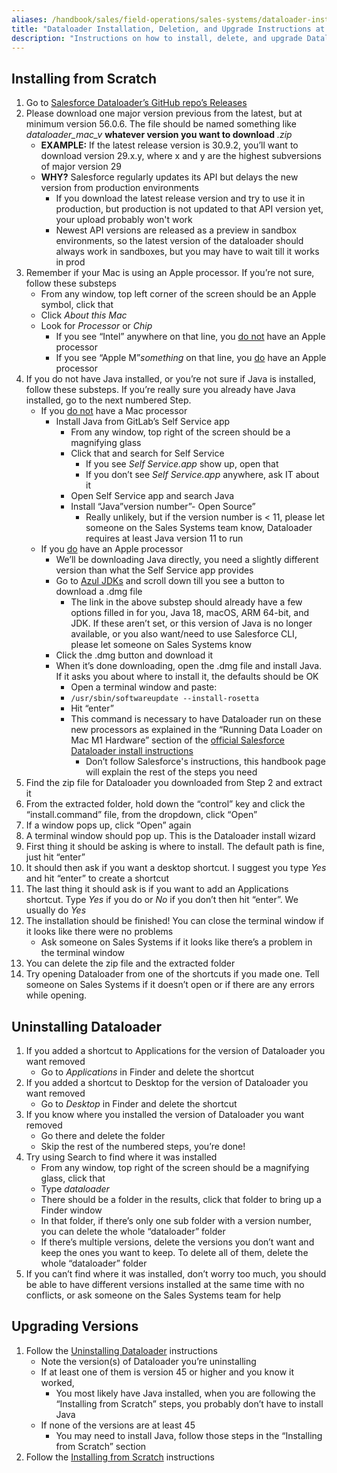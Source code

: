 ```yaml
---
aliases: /handbook/sales/field-operations/sales-systems/dataloader-installation.html
title: "Dataloader Installation, Deletion, and Upgrade Instructions at GitLab"
description: "Instructions on how to install, delete, and upgrade Dataloader at GitLab"
---
```


## Installing from Scratch

1. Go to [Salesforce Dataloader’s GitHub repo’s Releases](https://github.com/forcedotcom/dataloader/releases)
1. Please download one major version previous from the latest, but at minimum version 56.0.6. The file should be named something like *dataloader_mac_v* **whatever version you want to download** *.zip*
    - **EXAMPLE:** If the latest release version is 30.9.2, you’ll want to download version 29.x.y, where x and y are the highest subversions of major version 29
    - **WHY?** Salesforce regularly updates its API but delays the new version from production environments
        - If you download the latest release version and try to use it in production, but production is not updated to that API version yet, your upload probably won't work
        - Newest API versions are released as a preview in sandbox environments, so the latest version of the dataloader should always work in sandboxes, but you may have to wait till it works in prod
1. Remember if your Mac is using an Apple processor. If you’re not sure, follow these substeps
    - From any window, top left corner of the screen should be an Apple symbol, click that
    - Click *About this Mac*
    - Look for *Processor* or *Chip*
        - If you see “Intel” anywhere on that line, you <ins>do not</ins> have an Apple processor
        - If you see “Apple M”*something* on that line, you <ins>do</ins> have an Apple processor
1. If you do not have Java installed, or you’re not sure if Java is installed, follow these substeps. If you’re really sure you already have Java installed, go to the next numbered Step.
    - If you <ins>do not</ins> have a Mac processor
        - Install Java from GitLab’s Self Service app
            - From any window, top right of the screen should be a magnifying glass
            - Click that and search for Self Service
                - If you see *Self Service.app* show up, open that
                - If you don’t see *Self Service.app* anywhere, ask IT about it
            - Open Self Service app and search Java
            - Install “Java”version number”- Open Source”
                - Really unlikely, but if the version number is < 11, please let someone on the Sales Systems team know, Dataloader requires at least Java version 11 to run
    - If you <ins>do</ins> have an Apple processor
        - We’ll be downloading Java directly, you need a slightly different version than what the Self Service app provides
        - Go to [Azul JDKs](https://www.azul.com/downloads/?version=java-18-sts&os=macos&architecture=arm-64-bit&package=jdk) and scroll down till you see a button to download a .dmg file
            - The link in the above substep should already have a few options filled in for you, Java 18, macOS, ARM 64-bit, and JDK. If these aren’t set, or this version of Java is no longer available, or you also want/need to use Salesforce CLI, please let someone on Sales Systems know
        - Click the .dmg button and download it
        - When it’s done downloading, open the .dmg file and install Java. If it asks you about where to install it, the defaults should be OK
            - Open a terminal window and paste:
            - `/usr/sbin/softwareupdate --install-rosetta`
            - Hit “enter”
            - This command is necessary to have Dataloader run on these new processors as explained in the “Running Data Loader on Mac M1 Hardware” section of the [official Salesforce Dataloader install instructions](https://developer.salesforce.com/docs/atlas.en-us.dataLoader.meta/dataLoader/loader_install_mac.htm)
                - Don’t follow Salesforce's instructions, this handbook page will explain the rest of the steps you need
1. Find the zip file for Dataloader you downloaded from Step 2 and extract it
1. From the extracted folder, hold down the “control” key and click the “install.command” file, from the dropdown, click “Open”
1. If a window pops up, click “Open” again
1. A terminal window should pop up. This is the Dataloader install wizard
1. First thing it should be asking is where to install. The default path is fine, just hit “enter”
1. It should then ask if you want a desktop shortcut. I suggest you type *Yes* and hit “enter” to create a shortcut
1. The last thing it should ask is if you want to add an Applications shortcut. Type *Yes* if you do or *No* if you don’t then hit “enter”. We usually do *Yes*
1. The installation should be finished! You can close the terminal window if it looks like there were no problems
    - Ask someone on Sales Systems if it looks like there’s a problem in the terminal window
1. You can delete the zip file and the extracted folder
1. Try opening Dataloader from one of the shortcuts if you made one. Tell someone on Sales Systems if it doesn’t open or if there are any errors while opening.

## Uninstalling Dataloader

1. If you added a shortcut to Applications for the version of Dataloader you want removed
    - Go to *Applications* in Finder and delete the shortcut
1. If you added a shortcut to Desktop for the version of Dataloader you want removed
    - Go to *Desktop* in Finder and delete the shortcut
1. If you know where you installed the version of Dataloader you want removed
    - Go there and delete the folder
    - Skip the rest of the numbered steps, you’re done!
1. Try using Search to find where it was installed
    - From any window, top right of the screen should be a magnifying glass, click that
    - Type *dataloader*
    - There should be a folder in the results, click that folder to bring up a Finder window
    - In that folder, if there’s only one sub folder with a version number, you can delete the whole “dataloader” folder
    - If there’s multiple versions, delete the versions you don’t want and keep the ones you want to keep. To delete all of them, delete the whole “dataloader” folder
1. If you can’t find where it was installed, don’t worry too much, you should be able to have different versions installed at the same time with no conflicts, or ask someone on the Sales Systems team for help

## Upgrading Versions

1. Follow the [Uninstalling Dataloader](#uninstalling-dataloader) instructions
    - Note the version(s) of Dataloader you’re uninstalling
    - If at least one of them is version 45 or higher and you know it worked,
        - You most likely have Java installed, when you are following the “Installing from Scratch” steps, you probably don’t have to install Java
    - If none of the versions are at least 45
        - You may need to install Java, follow those steps in the “Installing from Scratch” section
1. Follow the [Installing from Scratch](#installing-from-scratch) instructions

